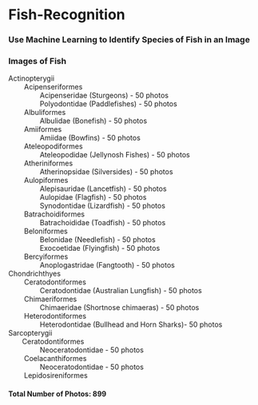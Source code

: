 # Fish-Recognition

<h3>Use Machine Learning to Identify Species of Fish in an Image</h3>

<h3>Images of Fish</h3>
<p>Actinopterygii<br>&nbsp&nbsp&nbsp&nbsp&nbsp&nbsp&nbsp&nbspAcipenseriformes<br>
  &nbsp&nbsp&nbsp&nbsp&nbsp&nbsp&nbsp&nbsp&nbsp&nbsp&nbsp&nbsp&nbsp&nbsp&nbsp&nbspAcipenseridae (Sturgeons) - 50 photos<br>
&nbsp&nbsp&nbsp&nbsp&nbsp&nbsp&nbsp&nbsp&nbsp&nbsp&nbsp&nbsp&nbsp&nbsp&nbsp&nbspPolyodontidae (Paddlefishes) - 50 photos<br>
  &nbsp&nbsp&nbsp&nbsp&nbsp&nbsp&nbsp&nbspAlbuliformes<br>
  &nbsp&nbsp&nbsp&nbsp&nbsp&nbsp&nbsp&nbsp&nbsp&nbsp&nbsp&nbsp&nbsp&nbsp&nbsp&nbspAlbulidae (Bonefish) - 50 photos<br>
  &nbsp&nbsp&nbsp&nbsp&nbsp&nbsp&nbsp&nbspAmiiformes<br>
  &nbsp&nbsp&nbsp&nbsp&nbsp&nbsp&nbsp&nbsp&nbsp&nbsp&nbsp&nbsp&nbsp&nbsp&nbsp&nbspAmiidae (Bowfins) - 50 photos<br>
  &nbsp&nbsp&nbsp&nbsp&nbsp&nbsp&nbsp&nbspAteleopodiformes<br>
  &nbsp&nbsp&nbsp&nbsp&nbsp&nbsp&nbsp&nbsp&nbsp&nbsp&nbsp&nbsp&nbsp&nbsp&nbsp&nbspAteleopodidae (Jellynosh Fishes) - 50 photos<br>
  &nbsp&nbsp&nbsp&nbsp&nbsp&nbsp&nbsp&nbspAtheriniformes<br>
  &nbsp&nbsp&nbsp&nbsp&nbsp&nbsp&nbsp&nbsp&nbsp&nbsp&nbsp&nbsp&nbsp&nbsp&nbsp&nbspAtherinopsidae (Silversides) - 50 photos<br>
  &nbsp&nbsp&nbsp&nbsp&nbsp&nbsp&nbsp&nbspAulopiformes<br>
  &nbsp&nbsp&nbsp&nbsp&nbsp&nbsp&nbsp&nbsp&nbsp&nbsp&nbsp&nbsp&nbsp&nbsp&nbsp&nbspAlepisauridae (Lancetfish) - 50 photos<br>
  &nbsp&nbsp&nbsp&nbsp&nbsp&nbsp&nbsp&nbsp&nbsp&nbsp&nbsp&nbsp&nbsp&nbsp&nbsp&nbspAulopidae (Flagfish) - 50 photos<br>
  &nbsp&nbsp&nbsp&nbsp&nbsp&nbsp&nbsp&nbsp&nbsp&nbsp&nbsp&nbsp&nbsp&nbsp&nbsp&nbspSynodontidae (Lizardfish) - 50 photos<br>
  &nbsp&nbsp&nbsp&nbsp&nbsp&nbsp&nbsp&nbspBatrachoidiformes<br>
  &nbsp&nbsp&nbsp&nbsp&nbsp&nbsp&nbsp&nbsp&nbsp&nbsp&nbsp&nbsp&nbsp&nbsp&nbsp&nbspBatrachoididae (Toadfish) - 50 photos<br>
  &nbsp&nbsp&nbsp&nbsp&nbsp&nbsp&nbsp&nbspBeloniformes<br>
  &nbsp&nbsp&nbsp&nbsp&nbsp&nbsp&nbsp&nbsp&nbsp&nbsp&nbsp&nbsp&nbsp&nbsp&nbsp&nbspBelonidae (Needlefish) - 50 photos<br>
  &nbsp&nbsp&nbsp&nbsp&nbsp&nbsp&nbsp&nbsp&nbsp&nbsp&nbsp&nbsp&nbsp&nbsp&nbsp&nbspExocoetidae (Flyingfish) - 50 photos<br>
  &nbsp&nbsp&nbsp&nbsp&nbsp&nbsp&nbsp&nbspBercyiformes<br>
  &nbsp&nbsp&nbsp&nbsp&nbsp&nbsp&nbsp&nbsp&nbsp&nbsp&nbsp&nbsp&nbsp&nbsp&nbsp&nbspAnoplogastridae (Fangtooth) - 50 photos<br>
  Chondrichthyes<br>
  &nbsp&nbsp&nbsp&nbsp&nbsp&nbsp&nbsp&nbspCeratodontiformes<br>
  &nbsp&nbsp&nbsp&nbsp&nbsp&nbsp&nbsp&nbsp&nbsp&nbsp&nbsp&nbsp&nbsp&nbsp&nbsp&nbspCeratodontidae (Australian Lungfish) - 50 photos<br>
  &nbsp&nbsp&nbsp&nbsp&nbsp&nbsp&nbsp&nbspChimaeriformes<br>
  &nbsp&nbsp&nbsp&nbsp&nbsp&nbsp&nbsp&nbsp&nbsp&nbsp&nbsp&nbsp&nbsp&nbsp&nbsp&nbspChimaeridae (Shortnose chimaeras) - 50 photos<br>
  &nbsp&nbsp&nbsp&nbsp&nbsp&nbsp&nbsp&nbspHeterodontiformes <br>
  &nbsp&nbsp&nbsp&nbsp&nbsp&nbsp&nbsp&nbsp&nbsp&nbsp&nbsp&nbsp&nbsp&nbsp&nbsp&nbspHeterodontidae (Bullhead and Horn Sharks)- 50 photos<br>
  Sarcopterygii<br>
  &nbsp&nbsp&nbsp&nbsp&nbsp&nbsp&nbspCeratodontiformes<br>
  &nbsp&nbsp&nbsp&nbsp&nbsp&nbsp&nbsp&nbsp&nbsp&nbsp&nbsp&nbsp&nbsp&nbsp&nbsp&nbspNeoceratodontidae - 50 photos<br>
  &nbsp&nbsp&nbsp&nbsp&nbsp&nbsp&nbsp&nbspCoelacanthiformes<br>
  &nbsp&nbsp&nbsp&nbsp&nbsp&nbsp&nbsp&nbsp&nbsp&nbsp&nbsp&nbsp&nbsp&nbsp&nbsp&nbspNeoceratodontidae - 50 photos<br>
  &nbsp&nbsp&nbsp&nbsp&nbsp&nbsp&nbsp&nbspLepidosireniformes<br>
<h4>Total Number of Photos: 899</h4>
</p>
